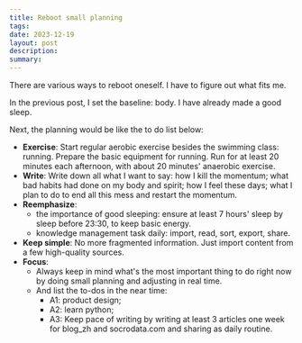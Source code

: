 ```yaml
---
title: Reboot small planning
tags: 
date: 2023-12-19
layout: post
description: 
summary:
---
```


There are various ways to reboot oneself. I have to figure out what fits me. 

In the previous post, I set the baseline: body. I have already made a good sleep. 

Next, the planning would be like the to do list below: 

- **Exercise**: Start regular aerobic exercise besides the swimming class: running. Prepare the basic equipment for running. Run for at least 20 minutes each afternoon, with about 20 minutes' anaerobic exercise. 
- **Write**: Write down all what I want to say: how I kill the momentum; what bad habits had done on my body and spirit; how I feel these days; what I plan to do to end all this mess and restart the momentum. 
- **Reemphasize**: 
	- the importance of good sleeping: ensure at least 7 hours' sleep by sleep before 23:30, to keep basic energy.
	- knowledge management task daily: import, read, sort, export, share. 
- **Keep simple**: No more fragmented information. Just import content from a few high-quality sources. 
- **Focus**: 
	- Always keep in mind what's the most important thing to do right now by doing small planning and adjusting in real time. 
	- And list the to-dos in the near time:
		- A1: product design;
		- A2: learn python;
		- A3: Keep pace of writing by writing at least 3 articles one week for blog_zh and socrodata.com and sharing as daily routine. 

